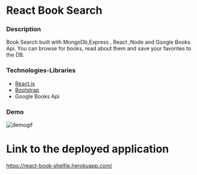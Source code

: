 # React Book Search

### Description

Book Search built with MongoDb,Express , React ,Node and Google Books Api. You can browse for books, read about them and save your favorites to the DB.

### Technologies-Libraries

- [React.js](https://reactjs.org//)
- [Bootstrap](https://bootstrap.com/) <br>
- Google Books Api

### Demo

![demogif](shelfie.gif)

# Link to the deployed application

https://react-book-shelfie.herokuapp.com/
